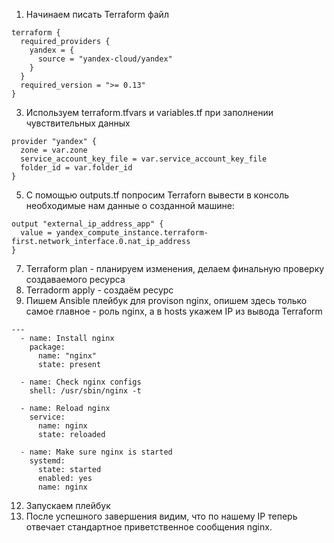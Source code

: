 1) Начинаем писать Terraform файл
```
terraform {
  required_providers {
    yandex = {
      source = "yandex-cloud/yandex"
    }
  }
  required_version = ">= 0.13"
}
```

3) Используем terraform.tfvars и variables.tf при заполнении чувствительных данных
```
provider "yandex" {
  zone = var.zone
  service_account_key_file = var.service_account_key_file
  folder_id = var.folder_id
}
```
5) С помощью outputs.tf попросим Terraforn вывести в консоль необходимые нам данные о созданной машине:
```
output "external_ip_address_app" {
  value = yandex_compute_instance.terraform-first.network_interface.0.nat_ip_address
}
```
7) Terraform  plan - планируем изменения, делаем финальную проверку создаваемого ресурса
8) Terradorm apply - создаём ресурс
10) Пишем Ansible плейбук для provison nginx, опишем здесь только самое главное - роль nginx, а в hosts укажем IP из вывода Terraform
```
---
  - name: Install nginx
    package:
      name: "nginx"
      state: present

  - name: Check nginx configs
    shell: /usr/sbin/nginx -t

  - name: Reload nginx
    service:
      name: nginx
      state: reloaded

  - name: Make sure nginx is started
    systemd:
      state: started
      enabled: yes
      name: nginx
```
12) Запускаем плейбук
13) После успешного завершения видим, что по нашему IP теперь отвечает стандартное приветственное сообщения nginx.
